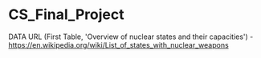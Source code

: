 # CS_Final_Project
DATA URL (First Table, 'Overview of nuclear states and their capacities') -
    https://en.wikipedia.org/wiki/List_of_states_with_nuclear_weapons